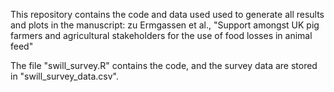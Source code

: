 This repository contains the code and data used used to generate all results and plots in the manuscript: 
zu Ermgassen et al., "Support amongst UK pig farmers and agricultural stakeholders for the use of food losses in animal feed"

The file "swill_survey.R" contains the code, and the survey data are stored in "swill_survey_data.csv".
